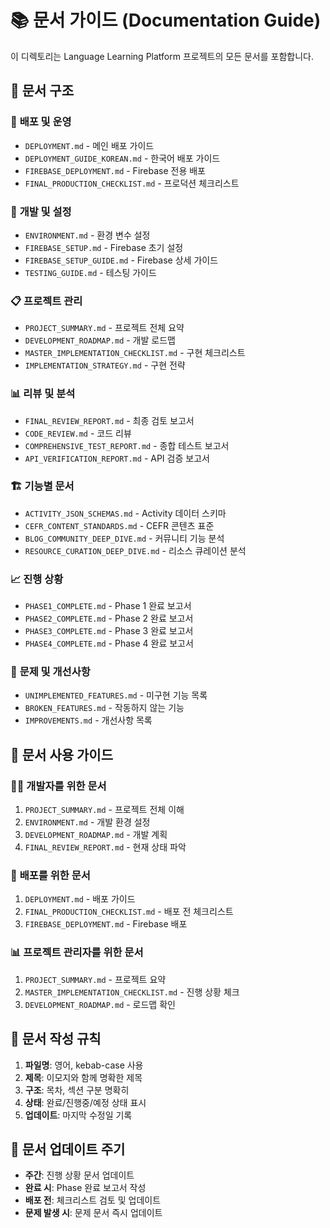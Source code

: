 # 📚 문서 가이드 (Documentation Guide)

이 디렉토리는 Language Learning Platform 프로젝트의 모든 문서를 포함합니다.

## 📂 문서 구조

### 🚀 **배포 및 운영**
- `DEPLOYMENT.md` - 메인 배포 가이드
- `DEPLOYMENT_GUIDE_KOREAN.md` - 한국어 배포 가이드
- `FIREBASE_DEPLOYMENT.md` - Firebase 전용 배포
- `FINAL_PRODUCTION_CHECKLIST.md` - 프로덕션 체크리스트

### 🔧 **개발 및 설정**
- `ENVIRONMENT.md` - 환경 변수 설정
- `FIREBASE_SETUP.md` - Firebase 초기 설정
- `FIREBASE_SETUP_GUIDE.md` - Firebase 상세 가이드
- `TESTING_GUIDE.md` - 테스팅 가이드

### 📋 **프로젝트 관리**
- `PROJECT_SUMMARY.md` - 프로젝트 전체 요약
- `DEVELOPMENT_ROADMAP.md` - 개발 로드맵
- `MASTER_IMPLEMENTATION_CHECKLIST.md` - 구현 체크리스트
- `IMPLEMENTATION_STRATEGY.md` - 구현 전략

### 📊 **리뷰 및 분석**
- `FINAL_REVIEW_REPORT.md` - 최종 검토 보고서
- `CODE_REVIEW.md` - 코드 리뷰
- `COMPREHENSIVE_TEST_REPORT.md` - 종합 테스트 보고서
- `API_VERIFICATION_REPORT.md` - API 검증 보고서

### 🏗️ **기능별 문서**
- `ACTIVITY_JSON_SCHEMAS.md` - Activity 데이터 스키마
- `CEFR_CONTENT_STANDARDS.md` - CEFR 콘텐츠 표준
- `BLOG_COMMUNITY_DEEP_DIVE.md` - 커뮤니티 기능 분석
- `RESOURCE_CURATION_DEEP_DIVE.md` - 리소스 큐레이션 분석

### 📈 **진행 상황**
- `PHASE1_COMPLETE.md` - Phase 1 완료 보고서
- `PHASE2_COMPLETE.md` - Phase 2 완료 보고서
- `PHASE3_COMPLETE.md` - Phase 3 완료 보고서
- `PHASE4_COMPLETE.md` - Phase 4 완료 보고서

### 🐛 **문제 및 개선사항**
- `UNIMPLEMENTED_FEATURES.md` - 미구현 기능 목록
- `BROKEN_FEATURES.md` - 작동하지 않는 기능
- `IMPROVEMENTS.md` - 개선사항 목록

## 🎯 **문서 사용 가이드**

### 👨‍💻 **개발자를 위한 문서**
1. `PROJECT_SUMMARY.md` - 프로젝트 전체 이해
2. `ENVIRONMENT.md` - 개발 환경 설정
3. `DEVELOPMENT_ROADMAP.md` - 개발 계획
4. `FINAL_REVIEW_REPORT.md` - 현재 상태 파악

### 🚀 **배포를 위한 문서**
1. `DEPLOYMENT.md` - 배포 가이드
2. `FINAL_PRODUCTION_CHECKLIST.md` - 배포 전 체크리스트
3. `FIREBASE_DEPLOYMENT.md` - Firebase 배포

### 📊 **프로젝트 관리자를 위한 문서**
1. `PROJECT_SUMMARY.md` - 프로젝트 요약
2. `MASTER_IMPLEMENTATION_CHECKLIST.md` - 진행 상황 체크
3. `DEVELOPMENT_ROADMAP.md` - 로드맵 확인

## 📝 **문서 작성 규칙**

1. **파일명**: 영어, kebab-case 사용
2. **제목**: 이모지와 함께 명확한 제목
3. **구조**: 목차, 섹션 구분 명확히
4. **상태**: 완료/진행중/예정 상태 표시
5. **업데이트**: 마지막 수정일 기록

## 🔄 **문서 업데이트 주기**

- **주간**: 진행 상황 문서 업데이트
- **완료 시**: Phase 완료 보고서 작성
- **배포 전**: 체크리스트 검토 및 업데이트
- **문제 발생 시**: 문제 문서 즉시 업데이트
